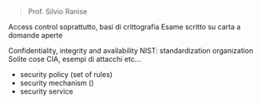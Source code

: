 > Prof. Silvio Ranise

Access control soprattutto, basi di crittografia
Esame scritto su carta a domande aperte

Confidentiality, integrity and availability
NIST: standardization organization
Solite cose CIA, esempi di attacchi etc...

- security policy (set of rules)
- security mechanism ()
- security service